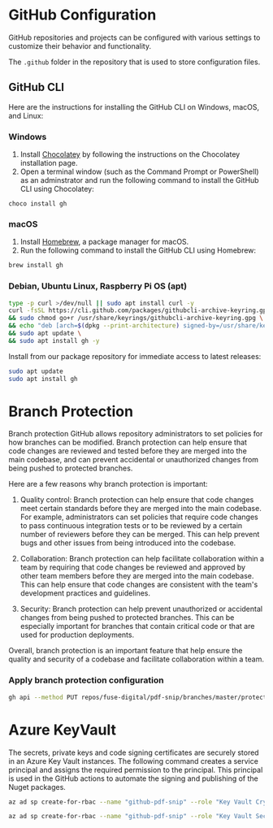 # GitHub Configuration

GitHub repositories and projects can be configured with various settings to customize their behavior and functionality.

The `.github` folder in the repository that is used to store configuration files.

## GitHub CLI

Here are the instructions for installing the GitHub CLI on Windows, macOS, and Linux:

### Windows

1. Install [Chocolatey](https://chocolatey.org/install) by following the instructions on the Chocolatey installation
   page.
2. Open a terminal window (such as the Command Prompt or PowerShell) as an adminstrator and run the following command to
   install the GitHub CLI using Chocolatey:

```pwsh
choco install gh
```

### macOS

1. Install [Homebrew](https://brew.sh/), a package manager for macOS.
2. Run the following command to install the GitHub CLI using Homebrew:

```zsh
brew install gh
```

### Debian, Ubuntu Linux, Raspberry Pi OS (apt)

```bash
type -p curl >/dev/null || sudo apt install curl -y
curl -fsSL https://cli.github.com/packages/githubcli-archive-keyring.gpg | sudo dd of=/usr/share/keyrings/githubcli-archive-keyring.gpg \
&& sudo chmod go+r /usr/share/keyrings/githubcli-archive-keyring.gpg \
&& echo "deb [arch=$(dpkg --print-architecture) signed-by=/usr/share/keyrings/githubcli-archive-keyring.gpg] https://cli.github.com/packages stable main" | sudo tee /etc/apt/sources.list.d/github-cli.list > /dev/null \
&& sudo apt update \
&& sudo apt install gh -y
```

Install from our package repository for immediate access to latest releases:

```bash
sudo apt update
sudo apt install gh
```

# Branch Protection

Branch protection GitHub allows repository administrators to set policies for how branches can be modified. Branch
protection can help ensure that code changes are reviewed and tested before they are merged into the main codebase, and
can prevent accidental or unauthorized changes from being pushed to protected branches.

Here are a few reasons why branch protection is important:

1. Quality control: Branch protection can help ensure that code changes meet certain standards before they are merged
   into the main codebase. For example, administrators can set policies that require code changes to pass continuous
   integration tests or to be reviewed by a certain number of reviewers before they can be merged. This can help prevent
   bugs and other issues from being introduced into the codebase.

2. Collaboration: Branch protection can help facilitate collaboration within a team by requiring that code changes be
   reviewed and approved by other team members before they are merged into the main codebase. This can help ensure that
   code changes are consistent with the team's development practices and guidelines.

3. Security: Branch protection can help prevent unauthorized or accidental changes from being pushed to protected
   branches. This can be especially important for branches that contain critical code or that are used for production
   deployments.

Overall, branch protection is an important feature that help ensure the quality and security of a codebase and
facilitate collaboration within a team.

### Apply branch protection configuration

```bash
gh api --method PUT repos/fuse-digital/pdf-snip/branches/master/protection --input .github/branch-protection.json
```

# Azure KeyVault

The secrets, private keys and code signing certificates are securely stored in an Azure Key Vault instances. The
following command creates a service principal and assigns the required permission to the principal. This principal is
used in the GitHub actions to automate the signing and publishing of the Nuget packages.

```bash
az ad sp create-for-rbac --name "github-pdf-snip" --role "Key Vault Crypto User" --scopes /subscriptions/{subscription-id}/resourcegroups/{resource-group-name}/providers/Microsoft.KeyVault/vaults/{key-vault-name} --sdk-auth
```

```bash
az ad sp create-for-rbac --name "github-pdf-snip" --role "Key Vault Secrets User" --scopes /subscriptions/{subscription-id}/resourcegroups/{resource-group-name}/providers/Microsoft.KeyVault/vaults/{key-vault-name} --sdk-auth 
```